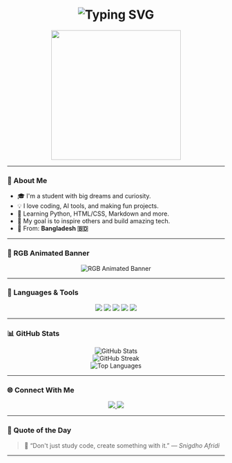 <!-- README.md for GitHub Profile (Snigdho Afridi) -->

<h1 align="center">
  <img src="https://readme-typing-svg.herokuapp.com?font=Fira+Code&size=32&pause=1000&color=00FF00&center=true&vCenter=true&width=435&lines=Hi+%F0%9F%91%8B%2C+I'm+Snigdho+Afridi;A+passionate+Learner+from+Bangladesh;Coding+is+my+superpower+%F0%9F%A4%AB" alt="Typing SVG" />
</h1>

<p align="center">
  <img src="https://media.giphy.com/media/qgQUggAC3Pfv687qPC/giphy.gif" width="300" />
</p>

---

### 🧠 About Me

- 🎓 I'm a student with big dreams and curiosity.
- 💡 I love coding, AI tools, and making fun projects.
- 🌱 Learning Python, HTML/CSS, Markdown and more.
- 🎯 My goal is to inspire others and build amazing tech.
- 📍 From: **Bangladesh 🇧🇩**

---

### 🌈 RGB Animated Banner

<p align="center">
  <img src="https://readme-typing-svg.demolab.com?font=Fira+Code&size=28&pause=1000&color=F70000&center=true&vCenter=true&multiline=true&width=800&height=100&lines=Snigdho+Afridi+-+Dream+Big+%7C+Code+Hard+%7C+Learn+Always" alt="RGB Animated Banner">
</p>

---

### 🚀 Languages & Tools
<p align="center">
  <img src="https://img.shields.io/badge/Python-3776AB?style=for-the-badge&logo=python&logoColor=white" />
  <img src="https://img.shields.io/badge/HTML5-E34F26?style=for-the-badge&logo=html5&logoColor=white" />
  <img src="https://img.shields.io/badge/CSS3-1572B6?style=for-the-badge&logo=css3&logoColor=white" />
  <img src="https://img.shields.io/badge/Markdown-000000?style=for-the-badge&logo=markdown&logoColor=white" />
  <img src="https://img.shields.io/badge/ChatGPT-10A37F?style=for-the-badge&logo=openai&logoColor=white" />
</p>

---

### 📊 GitHub Stats

<p align="center">
  <img src="https://github-readme-stats.vercel.app/api?username=snigdho-afridi&show_icons=true&theme=tokyonight" alt="GitHub Stats" />
  <br>
  <img src="https://github-readme-streak-stats.herokuapp.com/?user=snigdho-afridi&theme=radical" alt="GitHub Streak"/>
  <br>
  <img src="https://github-readme-stats.vercel.app/api/top-langs/?username=snigdho-afridi&layout=compact&theme=dracula" alt="Top Languages" />
</p>

---

### 🌐 Connect With Me

<p align="center">
  <a href="https://www.facebook.com/share/16WVuz42uy/" target="_blank">
    <img src="https://img.shields.io/badge/Facebook-1877F2?style=for-the-badge&logo=facebook&logoColor=white" />
  </a>
  <a href="https://wa.me/8801871778635" target="_blank">
    <img src="https://img.shields.io/badge/WhatsApp-25D366?style=for-the-badge&logo=whatsapp&logoColor=white" />
  </a>
</p>

---

### 🎉 Quote of the Day

> 🌟 “Don't just study code, create something with it.” — *Snigdho Afridi*

---
